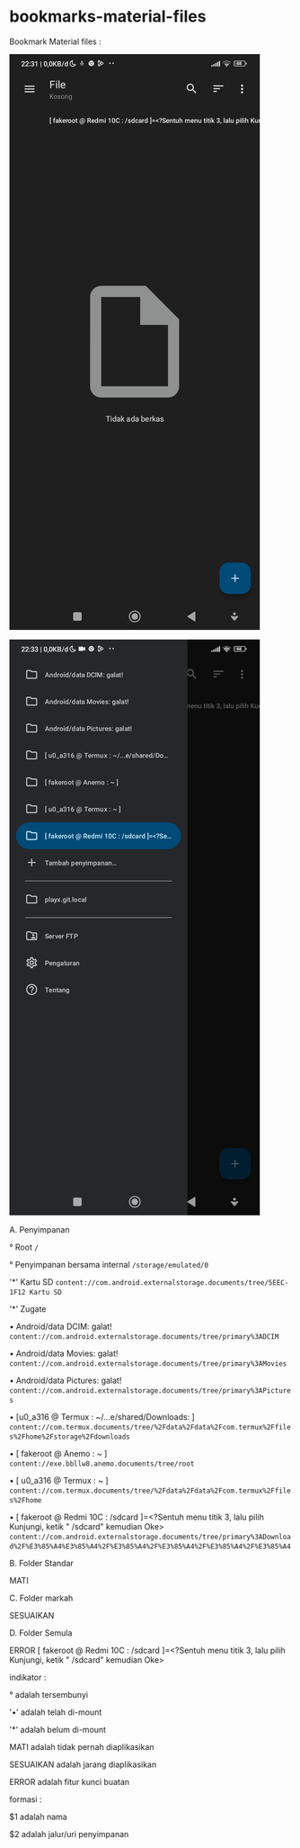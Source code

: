 # bookmarks-material-files

Bookmark Material files :

![preview](./asset/preview.jpg)

![preview](./asset/preview_1.jpg)

A. Penyimpanan 

° Root ```/```

° Penyimpanan bersama internal ```/storage/emulated/0```

'*' Kartu SD ```content://com.android.externalstorage.documents/tree/5EEC-1F12 Kartu SD```

'*' Zugate ``` ```

• Android/data DCIM: galat! ```content://com.android.externalstorage.documents/tree/primary%3ADCIM``` 

• Android/data Movies: galat! ```content://com.android.externalstorage.documents/tree/primary%3AMovies```

• Android/data Pictures: galat! ```content://com.android.externalstorage.documents/tree/primary%3APictures```

• [u0_a316 @ Termux : ~/...e/shared/Downloads: ] ```content://com.termux.documents/tree/%2Fdata%2Fdata%2Fcom.termux%2Ffiles%2Fhome%2Fstorage%2Fdownloads```

• [ fakeroot @ Anemo : ~ ] ```content://exe.bbllw8.anemo.documents/tree/root```

• [ u0_a316 @ Termux : ~ ] ```content://com.termux.documents/tree/%2Fdata%2Fdata%2Fcom.termux%2Ffiles%2Fhome```

• [ fakeroot @ Redmi 10C : /sdcard ]=<?Sentuh menu titik 3, lalu pilih Kunjungi, ketik " /sdcard"  kemudian Oke> ```content://com.android.externalstorage.documents/tree/primary%3ADownload%2F%E3%85%A4%E3%85%A4%2F%E3%85%A4%2F%E3%85%A4%2F%E3%85%A4%2F%E3%85%A4```

B. Folder Standar 

MATI


C. Folder markah

SESUAIKAN 


D.  Folder Semula

ERROR [ fakeroot @ Redmi 10C : /sdcard ]=<?Sentuh menu titik 3, lalu pilih Kunjungi, ketik " /sdcard"  kemudian Oke>


indikator :

° adalah tersembunyi

'•' adalah telah di-mount 

'*' adalah belum di-mount

MATI adalah tidak pernah diaplikasikan

SESUAIKAN adalah jarang diaplikasikan

ERROR adalah fitur kunci buatan


formasi :

$1 adalah nama

$2 adalah jalur/uri penyimpanan 

